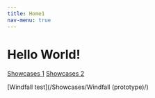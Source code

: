 ```yaml
---
title: Home1
nav-menu: true
---
```


# Hello World!

[Showcases 1](/Showcases/)
[Showcases 2](https://radagasd.github.io/MyWebsite/Showcases/)

[Windfall test](/Showcases/Windfall (prototype)/)
